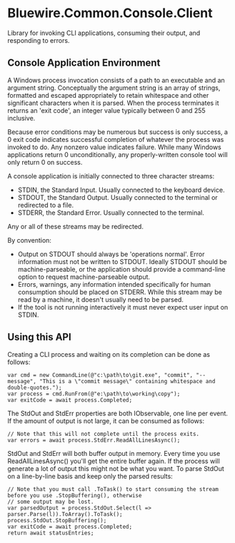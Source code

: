 Bluewire.Common.Console.Client
==============================

Library for invoking CLI applications, consuming their output, and responding to errors.

Console Application Environment
-------------------------------

A Windows process invocation consists of a path to an executable and an argument string. Conceptually the argument string is an array of strings, formatted and escaped appropriately to retain whitespace and other significant characters when it is parsed. When the process terminates it returns an 'exit code', an integer value typically between 0 and 255 inclusive.

Because error conditions may be numerous but success is only success, a 0 exit code indicates successful completion of whatever the process was invoked to do. Any nonzero value indicates failure.
While many Windows applications return 0 unconditionally, any properly-written console tool will only return 0 on success.

A console application is initially connected to three character streams:
* STDIN, the Standard Input. Usually connected to the keyboard device.
* STDOUT, the Standard Output. Usually connected to the terminal or redirected to a file.
* STDERR, the Standard Error. Usually connected to the terminal.

Any or all of these streams may be redirected.

By convention:
* Output on STDOUT should always be 'operations normal'. Error information must not be written to STDOUT. Ideally STDOUT should be machine-parseable, or the application should provide a command-line option to request machine-parseable output.
* Errors, warnings, any information intended specifically for human consumption should be placed on STDERR. While this stream may be read by a machine, it doesn't usually need to be parsed.
* If the tool is not running interactively it must never expect user input on STDIN.


Using this API
--------------

Creating a CLI process and waiting on its completion can be done as follows:

    var cmd = new CommandLine(@"c:\path\to\git.exe", "commit", "--message", "This is a \"commit message\" containing whitespace and double-quotes.");
    var process = cmd.RunFrom(@"e:\path\to\working\copy");
    var exitCode = await process.Completed;

The StdOut and StdErr properties are both IObservable<string>, one line per event. If the amount of output is not large, it can be consumed as follows:

    // Note that this will not complete until the process exits.
    var errors = await process.StdErr.ReadAllLinesAsync();

StdOut and StdErr will both buffer output in memory. Every time you use ReadAllLinesAsync() you'll get the entire buffer again. If the process will generate a lot of output this might not be what you want. To parse StdOut on a line-by-line basis and keep only the parsed results:

    // Note that you must call .ToTask() to start consuming the stream before you use .StopBuffering(), otherwise
    // some output may be lost.
    var parsedOutput = process.StdOut.Select(l => parser.Parse(l)).ToArray().ToTask();
    process.StdOut.StopBuffering();
    var exitCode = await process.Completed;
    return await statusEntries;
